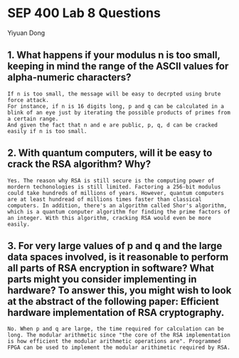 # SEP 400 Lab 8 Questions

Yiyuan Dong

## 1. What happens if your modulus n is too small, keeping in mind the range of the ASCII values for alpha-numeric characters?

    If n is too small, the message will be easy to decrpted using brute force attack.
    For instance, if n is 16 digits long, p and q can be calculated in a blink of an eye just by iterating the possible products of primes from a certain range.
    And given the fact that n and e are public, p, q, d can be cracked easily if n is too small.

## 2. With quantum computers, will it be easy to crack the RSA algorithm? Why?

    Yes. The reason why RSA is still secure is the computing power of mordern techonologies is still limited. Factoring a 256-bit modulus could take hundreds of millions of years. However, quantum computers are at least hundread of millions times faster than classical computers. In addition, there's an algorithm called Shor's algorithm, which is a quantum conputer algorithm for finding the prime factors of an integer. With this algorithm, cracking RSA would even be more easily. 

## 3. For very large values of p and q and the large data spaces involved, is it reasonable to perform all parts of RSA encryption in software? What parts might you consider implementing in hardware? To answer this, you might wish to look at the abstract of the following paper: Efficient hardware implementation of RSA cryptography.

    No. When p and q are large, the time required for calculation can be long. The modular arithmetic since "the core of the RSA implementation is how efficient the modular arithmetic operations are". Programmed FPGA can be used to implement the modular arithimetic required by RSA.